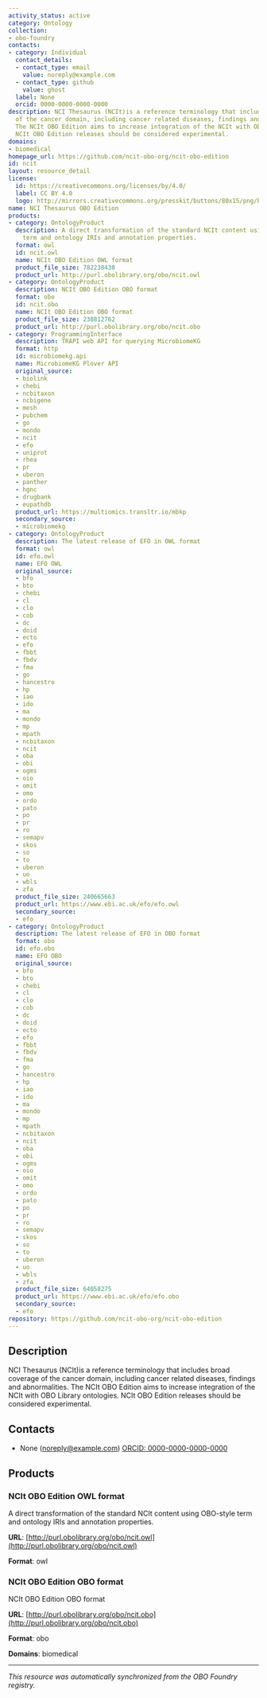 ```yaml
---
activity_status: active
category: Ontology
collection:
- obo-foundry
contacts:
- category: Individual
  contact_details:
  - contact_type: email
    value: noreply@example.com
  - contact_type: github
    value: ghost
  label: None
  orcid: 0000-0000-0000-0000
description: NCI Thesaurus (NCIt)is a reference terminology that includes broad coverage
  of the cancer domain, including cancer related diseases, findings and abnormalities.
  The NCIt OBO Edition aims to increase integration of the NCIt with OBO Library ontologies.
  NCIt OBO Edition releases should be considered experimental.
domains:
- biomedical
homepage_url: https://github.com/ncit-obo-org/ncit-obo-edition
id: ncit
layout: resource_detail
license:
  id: https://creativecommons.org/licenses/by/4.0/
  label: CC BY 4.0
  logo: http://mirrors.creativecommons.org/presskit/buttons/80x15/png/by.png
name: NCI Thesaurus OBO Edition
products:
- category: OntologyProduct
  description: A direct transformation of the standard NCIt content using OBO-style
    term and ontology IRIs and annotation properties.
  format: owl
  id: ncit.owl
  name: NCIt OBO Edition OWL format
  product_file_size: 782238438
  product_url: http://purl.obolibrary.org/obo/ncit.owl
- category: OntologyProduct
  description: NCIt OBO Edition OBO format
  format: obo
  id: ncit.obo
  name: NCIt OBO Edition OBO format
  product_file_size: 238812762
  product_url: http://purl.obolibrary.org/obo/ncit.obo
- category: ProgrammingInterface
  description: TRAPI web API for querying MicrobiomeKG
  format: http
  id: microbiomekg.api
  name: MicrobiomeKG Plover API
  original_source:
  - biolink
  - chebi
  - ncbitaxon
  - ncbigene
  - mesh
  - pubchem
  - go
  - mondo
  - ncit
  - efo
  - uniprot
  - rhea
  - pr
  - uberon
  - panther
  - hgnc
  - drugbank
  - eupathdb
  product_url: https://multiomics.transltr.io/mbkp
  secondary_source:
  - microbiomekg
- category: OntologyProduct
  description: The latest release of EFO in OWL format
  format: owl
  id: efo.owl
  name: EFO OWL
  original_source:
  - bfo
  - bto
  - chebi
  - cl
  - clo
  - cob
  - dc
  - doid
  - ecto
  - efo
  - fbbt
  - fbdv
  - fma
  - go
  - hancestro
  - hp
  - iao
  - ido
  - ma
  - mondo
  - mp
  - mpath
  - ncbitaxon
  - ncit
  - oba
  - obi
  - ogms
  - oio
  - omit
  - omo
  - ordo
  - pato
  - po
  - pr
  - ro
  - semapv
  - skos
  - so
  - to
  - uberon
  - uo
  - wbls
  - zfa
  product_file_size: 240665663
  product_url: https://www.ebi.ac.uk/efo/efo.owl
  secondary_source:
  - efo
- category: OntologyProduct
  description: The latest release of EFO in OBO format
  format: obo
  id: efo.obo
  name: EFO OBO
  original_source:
  - bfo
  - bto
  - chebi
  - cl
  - clo
  - cob
  - dc
  - doid
  - ecto
  - efo
  - fbbt
  - fbdv
  - fma
  - go
  - hancestro
  - hp
  - iao
  - ido
  - ma
  - mondo
  - mp
  - mpath
  - ncbitaxon
  - ncit
  - oba
  - obi
  - ogms
  - oio
  - omit
  - omo
  - ordo
  - pato
  - po
  - pr
  - ro
  - semapv
  - skos
  - so
  - to
  - uberon
  - uo
  - wbls
  - zfa
  product_file_size: 64058275
  product_url: https://www.ebi.ac.uk/efo/efo.obo
  secondary_source:
  - efo
repository: https://github.com/ncit-obo-org/ncit-obo-edition
---
```

## Description

NCI Thesaurus (NCIt)is a reference terminology that includes broad coverage of the cancer domain, including cancer related diseases, findings and abnormalities. The NCIt OBO Edition aims to increase integration of the NCIt with OBO Library ontologies. NCIt OBO Edition releases should be considered experimental.

## Contacts

- None (noreply@example.com) [ORCID: 0000-0000-0000-0000](https://orcid.org/0000-0000-0000-0000)

## Products

### NCIt OBO Edition OWL format

A direct transformation of the standard NCIt content using OBO-style term and ontology IRIs and annotation properties.

**URL**: [http://purl.obolibrary.org/obo/ncit.owl](http://purl.obolibrary.org/obo/ncit.owl)

**Format**: owl

### NCIt OBO Edition OBO format

NCIt OBO Edition OBO format

**URL**: [http://purl.obolibrary.org/obo/ncit.obo](http://purl.obolibrary.org/obo/ncit.obo)

**Format**: obo

**Domains**: biomedical

---

*This resource was automatically synchronized from the OBO Foundry registry.*